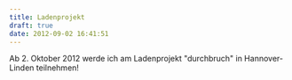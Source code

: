 ```yaml
---
title: Ladenprojekt
draft: true
date: 2012-09-02 16:41:51
---
```


Ab 2. Oktober 2012 werde ich am Ladenprojekt "durchbruch" in Hannover-Linden teilnehmen!
